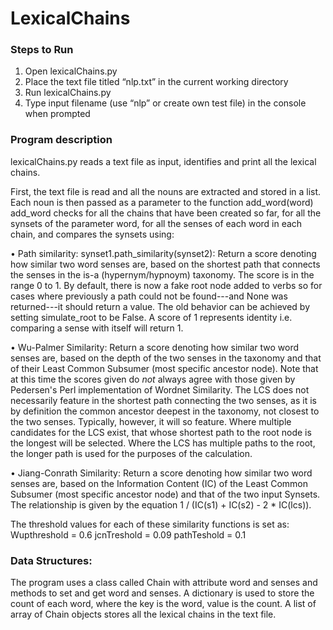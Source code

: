 # LexicalChains

### Steps to Run
1.	Open lexicalChains.py
2.	Place the text file titled “nlp.txt” in the current working directory
3.	Run lexicalChains.py
4.	Type input filename (use “nlp” or create own test file) in the console when prompted


### Program description

lexicalChains.py reads a text file as input, identifies and print all the lexical chains.

First, the text file is read and all the nouns are extracted and stored in a list. 
Each noun is then passed as a parameter to the function add_word(word)
add_word checks for all the chains that have been created so far, for all the synsets of the parameter word, for all the senses of each word in each chain,
and compares the synsets using:

•	Path similarity: 
synset1.path_similarity(synset2): Return a score denoting how similar two word senses are, based on the shortest path that connects the senses in the is-a (hypernym/hypnoym) taxonomy. The score is in the range 0 to 1. By default, there is now a fake root node added to verbs so for cases where previously a path could not be found---and None was returned---it should return a value. The old behavior can be achieved by setting simulate_root to be False. A score of 1 represents identity i.e. comparing a sense with itself will return 1.

•	Wu-Palmer Similarity:
Return a score denoting how similar two word senses are, based on the depth of the two senses in the taxonomy and that of their Least Common Subsumer (most specific ancestor node). Note that at this time the scores given do _not_ always agree with those given by Pedersen's Perl implementation of Wordnet Similarity. The LCS does not necessarily feature in the shortest path connecting the two senses, as it is by definition the common ancestor deepest in the taxonomy, not closest to the two senses. Typically, however, it will so feature. Where multiple candidates for the LCS exist, that whose shortest path to the root node is the longest will be selected. Where the LCS has multiple paths to the root, the longer path is used for the purposes of the calculation.

•	Jiang-Conrath Similarity: 
Return a score denoting how similar two word senses are, based on the Information Content (IC) of the Least Common Subsumer (most specific ancestor node) and that of the two input Synsets. The relationship is given by the equation 1 / (IC(s1) + IC(s2) - 2 * IC(lcs)).


The threshold values for each of these similarity functions is set as:
Wupthreshold = 0.6
jcnTreshold = 0.09
pathTeshold = 0.1 


### Data Structures: 

The program uses a class called Chain with attribute word and senses and methods to set and get word and senses.
A dictionary is used to store the count of each word, where the key is the word, value is the count.
A list of array of Chain objects stores all the lexical chains in the text file.
